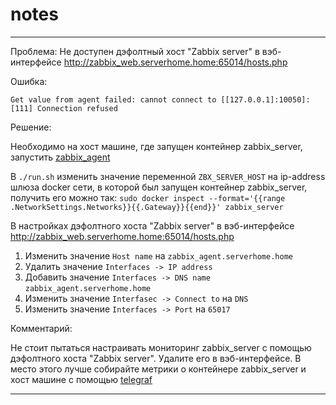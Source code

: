 # notes

___
Проблема:
Не доступен дэфолтный хост "Zabbix server" в вэб-интерфейсе http://zabbix_web.serverhome.home:65014/hosts.php

Ошибка:
```
Get value from agent failed: cannot connect to [[127.0.0.1]:10050]: [111] Connection refused
```
Решение:

Необходимо на хост машине, где запущен контейнер zabbix_server, запустить [zabbix_agent](https://github.com/chatlamin/serverhome/tree/main/containers/arm64/zabbix/zabbix_agent)

В `./run.sh` изменить значение переменной `ZBX_SERVER_HOST` на ip-address шлюза docker сети, в которой был запущен контейнер zabbix_server, получить его можно так: `sudo docker inspect --format='{{range .NetworkSettings.Networks}}{{.Gateway}}{{end}}' zabbix_server`

В настройках дэфолтного хоста "Zabbix server" в вэб-интерфейсе http://zabbix_web.serverhome.home:65014/hosts.php
1. Изменить значение `Host name` на `zabbix_agent.serverhome.home`
2. Удалить значение `Interfaces -> IP address`
3. Добавить значение `Interfaces -> DNS name` `zabbix_agent.serverhome.home`
4. Изменить значение `Interfasec -> Connect to` на `DNS`
4. Изменить значение `Interfaces -> Port` на `65017`

Комментарий:

Не стоит пытаться настраивать мониторинг zabbix_server с помощью дэфолтного хоста "Zabbix server". Удалите его в вэб-интерфейсе. В место этого лучше собирайте метрики о контейнере zabbix_server и хост машине с помощью [telegraf](https://github.com/chatlamin/serverhome/tree/main/containers/arm64/telegraf/telegraf)

___